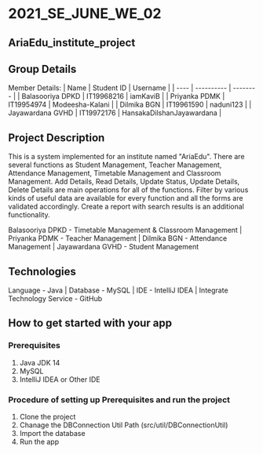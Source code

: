 # 2021_SE_JUNE_WE_02
## AriaEdu_institute_project

## Group Details
Member Details:
| Name | Student ID | Username |
| ---- | ---------- | -------- |
| Balasooriya DPKD | IT19968216 | iamKaviB |
| Priyanka PDMK | IT19954974 | Modeesha-Kalani |
| Dilmika BGN | IT19961590 | naduni123 |
| Jayawardana GVHD | IT19972176 | HansakaDilshanJayawardana | 

## Project Description
This is a system implemented for an institute named "AriaEdu". There are several functions as Student Management, Teacher Management, Attendance Management, Timetable Management and Classroom Management. Add Details, Read Details, Update Status, Update Details, Delete Details are main operations for all of the functions. Filter by various kinds of useful data are available for every function and all the forms are validated accordingly. Create a report with search results is an additional functionality. 

Balasooriya DPKD - Timetable Management & Classroom Management | Priyanka PDMK - Teacher Management | Dilmika BGN - Attendance Management | Jayawardana GVHD - Student Management

## Technologies
Language - Java | Database - MySQL | IDE - IntelliJ IDEA | Integrate Technology Service - GitHub

## How to get started with your app
### Prerequisites
1. Java JDK 14
2. MySQL
3. IntelliJ IDEA or Other IDE

### Procedure of setting up Prerequisites and run the project
1. Clone the project
2. Chanage the DBConnection Util Path (src/util/DBConnectionUtil)
3. Import the database
4. Run the app
